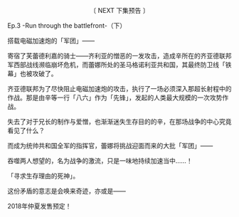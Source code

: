 <p align="center">〔 NEXT 下集预告 〕</p>

Ep.3 -Run through the battlefront-（下）

搭载电磁加速炮的「军团」——

寄宿了芙蕾德利嘉的骑士——齐利亚的憎恶的一发攻击，造成辛所在的齐亚德联邦军西部战线濒临崩坏危机，而蕾娜所处的圣马格诺利亚共和国，其最终防卫线「铁幕」也被攻破了。

齐亚德联邦为了尽快阻止电磁加速炮的攻击，执行了一场必须深入那超长射程中的作战。那是由辛等一行「八六」作为「先锋」，发起的人类最大规模的一次攻势作战。

失去了对于兄长的制作与爱憎，也渐渐迷失生存目的的辛，在那场战争的中心究竟看见了什么？

而成为统帅共和国全军的指挥官，蕾娜将挑战迎面而来的大批「军团」——

吞噬两人想望的，名为战争的激流，只是一味地持续加速当中……！

「寻求生存理由的死神」。

这份矛盾的意志是会唤来奇迹，亦或是——

2018年仲夏发售预定！

